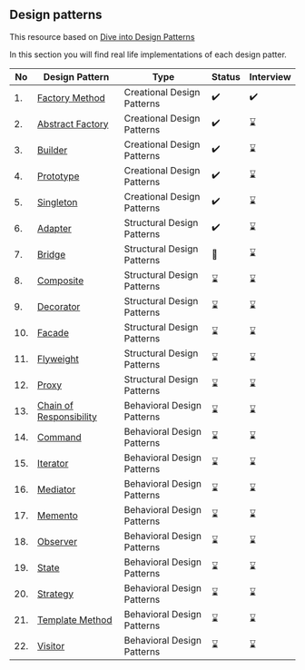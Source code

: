 ## Design patterns

This resource based on [ Dive into Design Patterns ](https://github.com/abbos0123/Computer-Science-Books/blob/main/Design-Patterns/Dive%20into%20Design%20Patterns.pdf)

In this section you will find real life implementations of each design patter.

|No|Design Pattern|Type|Status|Interview|
|--|--------------|----|------|--------|
|1.| [Factory Method](https://github.com/abbos0123/Computer-Science-Books/tree/main/Design-Patterns/Practice/Creational-Design-Patterns/Factory-Method)|Creational Design Patterns|:heavy_check_mark:|:heavy_check_mark:|
|2.| [Abstract Factory](https://github.com/abbos0123/Computer-Science-Books/tree/main/Design-Patterns/Practice/Creational-Design-Patterns/Abstract-Factory)|Creational Design Patterns|:heavy_check_mark:|:hourglass:|
|3.| [Builder](https://github.com/abbos0123/Computer-Science-Books/tree/main/Design-Patterns/Practice/Creational-Design-Patterns/Builder)|Creational Design Patterns|:heavy_check_mark:|:hourglass:|
|4.| [Prototype](https://github.com/abbos0123/Computer-Science-Books/tree/main/Design-Patterns/Practice/Creational-Design-Patterns/Prototype)|Creational Design Patterns|:heavy_check_mark:|:hourglass:|
|5.| [Singleton](https://github.com/abbos0123/Computer-Science-Books/tree/main/Design-Patterns/Practice/Creational-Design-Patterns/Singleton)|Creational Design Patterns|:heavy_check_mark:|:hourglass:|
|6.| [Adapter](https://github.com/abbos0123/Computer-Science-Books/tree/main/Design-Patterns/Practice/Structural-Design-Patterns/Adapter)|Structural Design Patterns|:heavy_check_mark:|:hourglass:|
|7.| [Bridge](https://github.com/abbos0123/Computer-Science-Books/tree/main/Design-Patterns/Practice/Structural-Design-Patterns/Bridge)|Structural Design Patterns|:book:|:hourglass:|
|8.| [Composite](https://github.com/abbos0123/Computer-Science-Books/tree/main/Design-Patterns/Practice/Structural-Design-Patterns/Composite)|Structural Design Patterns|:hourglass:|:hourglass:|
|9.| [Decorator](https://github.com/abbos0123/Computer-Science-Books/tree/main/Design-Patterns/Practice/Structural-Design-Patterns/Decorator)|Structural Design Patterns|:hourglass:|:hourglass:|
|10.| [Facade](https://github.com/abbos0123/Computer-Science-Books/tree/main/Design-Patterns/Practice/Structural-Design-Patterns/Facade)|Structural Design Patterns|:hourglass:|:hourglass:|
|11.| [Flyweight](https://github.com/abbos0123/Computer-Science-Books/tree/main/Design-Patterns/Practice/Structural-Design-Patterns/Flyweight)|Structural Design Patterns|:hourglass:|:hourglass:|
|12.| [Proxy](https://github.com/abbos0123/Computer-Science-Books/tree/main/Design-Patterns/Practice/Structural-Design-Patterns/Proxy)|Structural Design Patterns|:hourglass:|:hourglass:|
|13.| [Chain of Responsibility](https://github.com/abbos0123/Computer-Science-Books/tree/main/Design-Patterns/Practice/Behavioral-Design-Patterns/Chain-of-Presponsibility)|Behavioral Design Patterns|:hourglass:|:hourglass:|
|14.| [Command](https://github.com/abbos0123/Computer-Science-Books/tree/main/Design-Patterns/Practice/Behavioral-Design-Patterns/Command)|Behavioral Design Patterns|:hourglass:|:hourglass:|
|15.| [Iterator](https://github.com/abbos0123/Computer-Science-Books/tree/main/Design-Patterns/Practice/Behavioral-Design-Patterns/Iterator)|Behavioral Design Patterns|:hourglass:|:hourglass:|
|16.| [Mediator](https://github.com/abbos0123/Computer-Science-Books/tree/main/Design-Patterns/Practice/Behavioral-Design-Patterns/Mediator)|Behavioral Design Patterns|:hourglass:|:hourglass:|
|17.| [Memento](https://github.com/abbos0123/Computer-Science-Books/tree/main/Design-Patterns/Practice/Behavioral-Design-Patterns/Memento)|Behavioral Design Patterns|:hourglass:|:hourglass:|
|18.| [Observer](https://github.com/abbos0123/Computer-Science-Books/tree/main/Design-Patterns/Practice/Behavioral-Design-Patterns/Observer)|Behavioral Design Patterns|:hourglass:|:hourglass:|
|19.| [State](https://github.com/abbos0123/Computer-Science-Books/tree/main/Design-Patterns/Practice/Behavioral-Design-Patterns/State)|Behavioral Design Patterns|:hourglass:|:hourglass:|
|20.| [Strategy](https://github.com/abbos0123/Computer-Science-Books/tree/main/Design-Patterns/Practice/Behavioral-Design-Patterns/Strategy)|Behavioral Design Patterns|:hourglass:|:hourglass:|
|21.| [Template Method](https://github.com/abbos0123/Computer-Science-Books/tree/main/Design-Patterns/Practice/Behavioral-Design-Patterns/Template-Method)|Behavioral Design Patterns|:hourglass:|:hourglass:|
|22.| [Visitor](https://github.com/abbos0123/Computer-Science-Books/tree/main/Design-Patterns/Practice/Behavioral-Design-Patterns/Visitor)|Behavioral Design Patterns|:hourglass:|:hourglass:|
